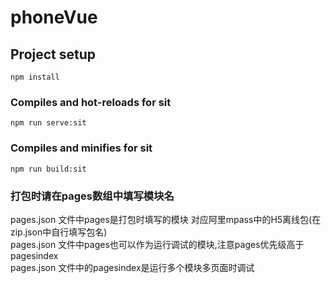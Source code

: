 # phoneVue

## Project setup
```
npm install
```
### Compiles and hot-reloads for sit
```
npm run serve:sit
```
### Compiles and minifies for sit
```
npm run build:sit
```
### 打包时请在pages数组中填写模块名
pages.json 文件中pages是打包时填写的模块 对应阿里mpass中的H5离线包(在zip.json中自行填写包名)  
pages.json 文件中pages也可以作为运行调试的模块,注意pages优先级高于pagesindex  
pages.json 文件中的pagesindex是运行多个模块多页面时调试  